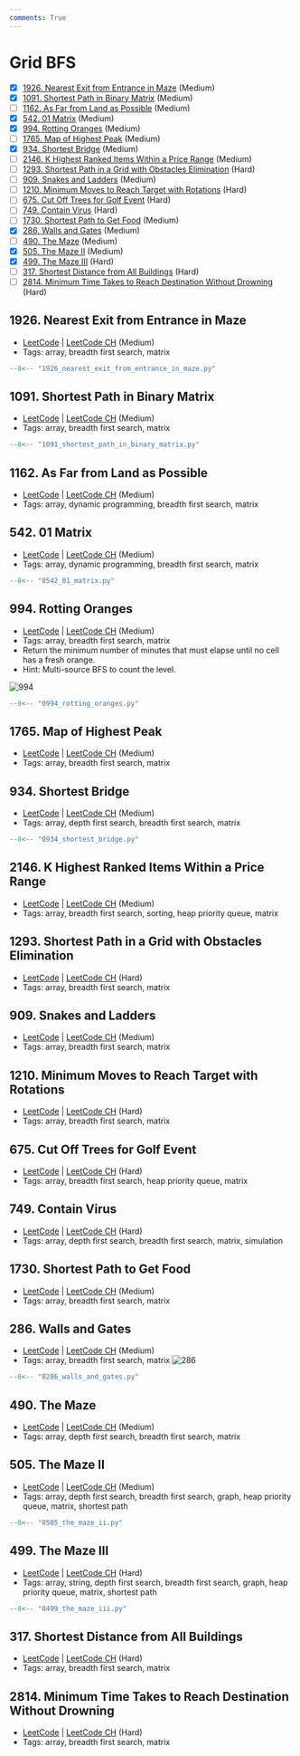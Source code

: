 ```yaml
---
comments: True
---
```


# Grid BFS

- [x] [1926. Nearest Exit from Entrance in Maze](https://leetcode.cn/problems/nearest-exit-from-entrance-in-maze/) (Medium)
- [x] [1091. Shortest Path in Binary Matrix](https://leetcode.cn/problems/shortest-path-in-binary-matrix/) (Medium)
- [ ] [1162. As Far from Land as Possible](https://leetcode.cn/problems/as-far-from-land-as-possible/) (Medium)
- [x] [542. 01 Matrix](https://leetcode.cn/problems/01-matrix/) (Medium)
- [x] [994. Rotting Oranges](https://leetcode.cn/problems/rotting-oranges/) (Medium)
- [ ] [1765. Map of Highest Peak](https://leetcode.cn/problems/map-of-highest-peak/) (Medium)
- [x] [934. Shortest Bridge](https://leetcode.cn/problems/shortest-bridge/) (Medium)
- [ ] [2146. K Highest Ranked Items Within a Price Range](https://leetcode.cn/problems/k-highest-ranked-items-within-a-price-range/) (Medium)
- [ ] [1293. Shortest Path in a Grid with Obstacles Elimination](https://leetcode.cn/problems/shortest-path-in-a-grid-with-obstacles-elimination/) (Hard)
- [ ] [909. Snakes and Ladders](https://leetcode.cn/problems/snakes-and-ladders/) (Medium)
- [ ] [1210. Minimum Moves to Reach Target with Rotations](https://leetcode.cn/problems/minimum-moves-to-reach-target-with-rotations/) (Hard)
- [ ] [675. Cut Off Trees for Golf Event](https://leetcode.cn/problems/cut-off-trees-for-golf-event/) (Hard)
- [ ] [749. Contain Virus](https://leetcode.cn/problems/contain-virus/) (Hard)
- [ ] [1730. Shortest Path to Get Food](https://leetcode.cn/problems/shortest-path-to-get-food/) (Medium)
- [x] [286. Walls and Gates](https://leetcode.cn/problems/walls-and-gates/) (Medium)
- [ ] [490. The Maze](https://leetcode.cn/problems/the-maze/) (Medium)
- [x] [505. The Maze II](https://leetcode.cn/problems/the-maze-ii/) (Medium)
- [x] [499. The Maze III](https://leetcode.cn/problems/the-maze-iii/) (Hard)
- [ ] [317. Shortest Distance from All Buildings](https://leetcode.cn/problems/shortest-distance-from-all-buildings/) (Hard)
- [ ] [2814. Minimum Time Takes to Reach Destination Without Drowning](https://leetcode.cn/problems/minimum-time-takes-to-reach-destination-without-drowning/) (Hard)

## 1926. Nearest Exit from Entrance in Maze

-   [LeetCode](https://leetcode.com/problems/nearest-exit-from-entrance-in-maze/) | [LeetCode CH](https://leetcode.cn/problems/nearest-exit-from-entrance-in-maze/) (Medium)
-   Tags: array, breadth first search, matrix

```python title="1926. Nearest Exit from Entrance in Maze"
--8<-- "1926_nearest_exit_from_entrance_in_maze.py"
```

## 1091. Shortest Path in Binary Matrix

-   [LeetCode](https://leetcode.com/problems/shortest-path-in-binary-matrix/) | [LeetCode CH](https://leetcode.cn/problems/shortest-path-in-binary-matrix/) (Medium)
-   Tags: array, breadth first search, matrix

```python title="1091. Shortest Path in Binary Matrix"
--8<-- "1091_shortest_path_in_binary_matrix.py"
```

## 1162. As Far from Land as Possible

-   [LeetCode](https://leetcode.com/problems/as-far-from-land-as-possible/) | [LeetCode CH](https://leetcode.cn/problems/as-far-from-land-as-possible/) (Medium)
-   Tags: array, dynamic programming, breadth first search, matrix


## 542. 01 Matrix

-   [LeetCode](https://leetcode.com/problems/01-matrix/) | [LeetCode CH](https://leetcode.cn/problems/01-matrix/) (Medium)
-   Tags: array, dynamic programming, breadth first search, matrix

```python title="542. 01 Matrix"
--8<-- "0542_01_matrix.py"
```

## 994. Rotting Oranges

-   [LeetCode](https://leetcode.com/problems/rotting-oranges/) | [LeetCode CH](https://leetcode.cn/problems/rotting-oranges/) (Medium)
-   Tags: array, breadth first search, matrix
-   Return the minimum number of minutes that must elapse until no cell has a fresh orange.
-   Hint: Multi-source BFS to count the level.

![994](https://assets.leetcode.com/uploads/2019/02/16/oranges.png)

```python title="994. Rotting Oranges"
--8<-- "0994_rotting_oranges.py"
```

## 1765. Map of Highest Peak

-   [LeetCode](https://leetcode.com/problems/map-of-highest-peak/) | [LeetCode CH](https://leetcode.cn/problems/map-of-highest-peak/) (Medium)
-   Tags: array, breadth first search, matrix


## 934. Shortest Bridge

-   [LeetCode](https://leetcode.com/problems/shortest-bridge/) | [LeetCode CH](https://leetcode.cn/problems/shortest-bridge/) (Medium)
-   Tags: array, depth first search, breadth first search, matrix

```python title="934. Shortest Bridge"
--8<-- "0934_shortest_bridge.py"
```

## 2146. K Highest Ranked Items Within a Price Range

-   [LeetCode](https://leetcode.com/problems/k-highest-ranked-items-within-a-price-range/) | [LeetCode CH](https://leetcode.cn/problems/k-highest-ranked-items-within-a-price-range/) (Medium)
-   Tags: array, breadth first search, sorting, heap priority queue, matrix


## 1293. Shortest Path in a Grid with Obstacles Elimination

-   [LeetCode](https://leetcode.com/problems/shortest-path-in-a-grid-with-obstacles-elimination/) | [LeetCode CH](https://leetcode.cn/problems/shortest-path-in-a-grid-with-obstacles-elimination/) (Hard)
-   Tags: array, breadth first search, matrix


## 909. Snakes and Ladders

-   [LeetCode](https://leetcode.com/problems/snakes-and-ladders/) | [LeetCode CH](https://leetcode.cn/problems/snakes-and-ladders/) (Medium)
-   Tags: array, breadth first search, matrix


## 1210. Minimum Moves to Reach Target with Rotations

-   [LeetCode](https://leetcode.com/problems/minimum-moves-to-reach-target-with-rotations/) | [LeetCode CH](https://leetcode.cn/problems/minimum-moves-to-reach-target-with-rotations/) (Hard)
-   Tags: array, breadth first search, matrix


## 675. Cut Off Trees for Golf Event

-   [LeetCode](https://leetcode.com/problems/cut-off-trees-for-golf-event/) | [LeetCode CH](https://leetcode.cn/problems/cut-off-trees-for-golf-event/) (Hard)
-   Tags: array, breadth first search, heap priority queue, matrix


## 749. Contain Virus

-   [LeetCode](https://leetcode.com/problems/contain-virus/) | [LeetCode CH](https://leetcode.cn/problems/contain-virus/) (Hard)
-   Tags: array, depth first search, breadth first search, matrix, simulation


## 1730. Shortest Path to Get Food

-   [LeetCode](https://leetcode.com/problems/shortest-path-to-get-food/) | [LeetCode CH](https://leetcode.cn/problems/shortest-path-to-get-food/) (Medium)
-   Tags: array, breadth first search, matrix


## 286. Walls and Gates

-   [LeetCode](https://leetcode.com/problems/walls-and-gates/) | [LeetCode CH](https://leetcode.cn/problems/walls-and-gates/) (Medium)
-   Tags: array, breadth first search, matrix
![286](https://assets.leetcode.com/uploads/2021/01/03/grid.jpg)

```python title="286. Walls and Gates"
--8<-- "0286_walls_and_gates.py"
```

## 490. The Maze

-   [LeetCode](https://leetcode.com/problems/the-maze/) | [LeetCode CH](https://leetcode.cn/problems/the-maze/) (Medium)
-   Tags: array, depth first search, breadth first search, matrix


## 505. The Maze II

-   [LeetCode](https://leetcode.com/problems/the-maze-ii/) | [LeetCode CH](https://leetcode.cn/problems/the-maze-ii/) (Medium)
-   Tags: array, depth first search, breadth first search, graph, heap priority queue, matrix, shortest path

```python title="505. The Maze II"
--8<-- "0505_the_maze_ii.py"
```

## 499. The Maze III

-   [LeetCode](https://leetcode.com/problems/the-maze-iii/) | [LeetCode CH](https://leetcode.cn/problems/the-maze-iii/) (Hard)
-   Tags: array, string, depth first search, breadth first search, graph, heap priority queue, matrix, shortest path

```python title="499. The Maze III"
--8<-- "0499_the_maze_iii.py"
```

## 317. Shortest Distance from All Buildings

-   [LeetCode](https://leetcode.com/problems/shortest-distance-from-all-buildings/) | [LeetCode CH](https://leetcode.cn/problems/shortest-distance-from-all-buildings/) (Hard)
-   Tags: array, breadth first search, matrix


## 2814. Minimum Time Takes to Reach Destination Without Drowning

-   [LeetCode](https://leetcode.com/problems/minimum-time-takes-to-reach-destination-without-drowning/) | [LeetCode CH](https://leetcode.cn/problems/minimum-time-takes-to-reach-destination-without-drowning/) (Hard)
-   Tags: array, breadth first search, matrix

